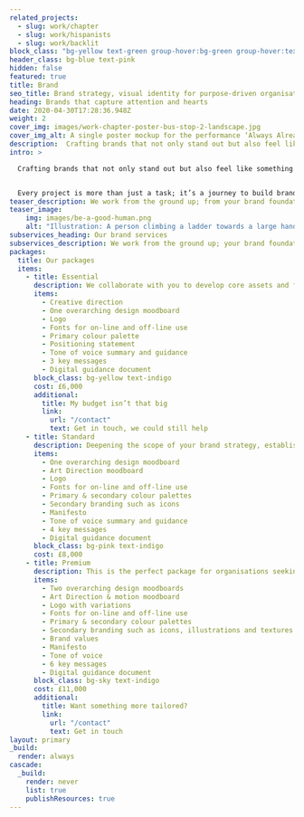 ```yaml
---
related_projects:
  - slug: work/chapter
  - slug: work/hispanists
  - slug: work/backlit
block_class: "bg-yellow text-green group-hover:bg-green group-hover:text-yellow"
header_class: bg-blue text-pink
hidden: false
featured: true
title: Brand
seo_title: Brand strategy, visual identity for purpose-driven organisations
heading: Brands that capture attention and hearts
date: 2020-04-30T17:28:36.948Z
weight: 2
cover_img: images/work-chapter-poster-bus-stop-2-landscape.jpg
cover_img_alt: A single poster mockup for the performance ‘Always Already’. The poster is on a brick wall, a longer perspective view of the street is visible to the right of the image.
description:  Crafting brands that not only stand out but also feel like something you can truly believe in, we ensure they become something you can truly be a part of.
intro: >

  Crafting brands that not only stand out but also feel like something you can truly believe in, we ensure they become something you can truly be a part of.


  Every project is more than just a task; it’s a journey to build brands that are unique entities, instilling a profound sense of belonging. Committed to exceeding expectations, we reject the ordinary and strive for exceptional outcomes.
teaser_description: We work from the ground up; from your brand foundations, personality, values all the way to the final output. A carefully crafted, cohesive, thought through brand identity, that has longevity, creativity and truly reflects who you are as an organisation.
teaser_image:
    img: images/be-a-good-human.png
    alt: "Illustration: A person climbing a ladder towards a large hand"
subservices_heading: Our brand services
subservices_description: We work from the ground up; your brand foundations, personality, values, design style all the way up to the final output of a carefully crafted brand identity.
packages:
  title: Our packages
  items:
    - title: Essential
      description: We collaborate with you to develop core assets and features essential for launching your brand or achieving a fresh look that aligns with your organisation and aspirations. All managed efficiently and remotely.
      items:
        - Creative direction
        - One overarching design moodboard 
        - Logo 
        - Fonts for on-line and off-line use
        - Primary colour palette
        - Positioning statement
        - Tone of voice summary and guidance
        - 3 key messages
        - Digital guidance document
      block_class: bg-yellow text-indigo
      cost: £6,000
      additional:
        title: My budget isn’t that big
        link:
          url: "/contact"
          text: Get in touch, we could still help
    - title: Standard
      description: Deepening the scope of your brand strategy, establishing robust messaging foundations, and crafting supportive design elements for future marketing and communication needs. A cohesive approach to shaping your new brand.
      items:
        - One overarching design moodboard
        - Art Direction moodboard 
        - Logo 
        - Fonts for on-line and off-line use
        - Primary & secondary colour palettes
        - Secondary branding such as icons
        - Manifesto
        - Tone of voice summary and guidance
        - 4 key messages
        - Digital guidance document
      block_class: bg-pink text-indigo
      cost: £8,000
    - title: Premium
      description: This is the perfect package for organisations seeking a comprehensive and detailed brand identity. Build strong foundations through tone of voice and messaging, encompassing a broad spectrum of brand design elements, along with ideas for imagery and motion.
      items:
        - Two overarching design moodboards
        - Art Direction & motion moodboard 
        - Logo with variations 
        - Fonts for on-line and off-line use
        - Primary & secondary colour palettes
        - Secondary branding such as icons, illustrations and textures
        - Brand values
        - Manifesto
        - Tone of voice
        - 6 key messages
        - Digital guidance document
      block_class: bg-sky text-indigo
      cost: £11,000
      additional:
        title: Want something more tailored?
        link:
          url: "/contact"
          text: Get in touch
layout: primary
_build:
  render: always
cascade:
  _build:
    render: never
    list: true
    publishResources: true
---
```

